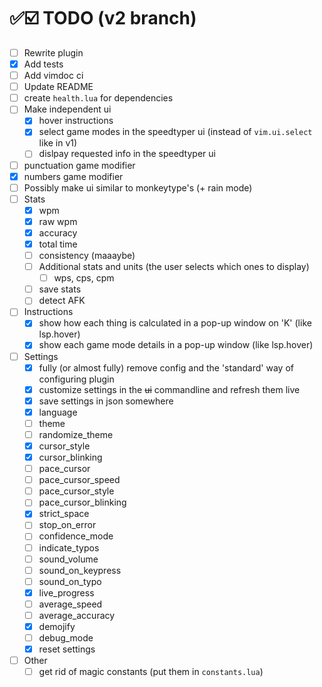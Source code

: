 # ✅☑️ TODO (v2 branch)

- [ ] Rewrite plugin
- [x] Add tests
- [ ] Add vimdoc ci
- [ ] Update README
- [ ] create `health.lua` for dependencies
- [ ] Make independent ui
  - [x] hover instructions
  - [x] select game modes in the speedtyper ui (instead of `vim.ui.select` like in v1)
  - [ ] dislpay requested info in the speedtyper ui
- [ ] punctuation game modifier
- [x] numbers game modifier
- [ ] Possibly make ui similar to monkeytype's (+ rain mode)
- [ ] Stats
  - [x] wpm
  - [x] raw wpm
  - [x] accuracy
  - [x] total time
  - [ ] consistency (maaaybe)
  - [ ] Additional stats and units (the user selects which ones to display)
    - [ ] wps, cps, cpm
  - [ ] save stats
  - [ ] detect AFK
- [ ] Instructions
  - [x] show how each thing is calculated in a pop-up window on 'K' (like lsp.hover)
  - [x] show each game mode details in a pop-up window (like lsp.hover)
- [ ] Settings
  - [x] fully (or almost fully) remove config and the 'standard' way of configuring plugin
  - [x] customize settings in the ~~ui~~ commandline and refresh them live
  - [x] save settings in json somewhere
  - [x] language
  - [ ] theme
  - [ ] randomize_theme
  - [x] cursor_style
  - [x] cursor_blinking
  - [ ] pace_cursor
  - [ ] pace_cursor_speed
  - [ ] pace_cursor_style
  - [ ] pace_cursor_blinking
  - [x] strict_space
  - [ ] stop_on_error
  - [ ] confidence_mode
  - [ ] indicate_typos
  - [ ] sound_volume
  - [ ] sound_on_keypress
  - [ ] sound_on_typo
  - [x] live_progress
  - [ ] average_speed
  - [ ] average_accuracy
  - [x] demojify
  - [ ] debug_mode
  - [x] reset settings
- [ ] Other
  - [ ] get rid of magic constants (put them in `constants.lua`)

